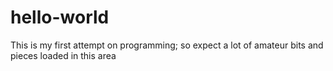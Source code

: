 # hello-world
This is my first attempt on programming; so expect a lot of amateur bits and pieces loaded in this area
